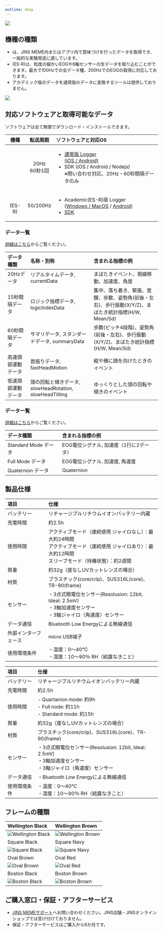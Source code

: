 ```yaml
---
outline: deep
---
```


![](/images/title.png)

## 機種の種類

- <Badge type="tip" text="通常版" />は、JINS MEME内またはアプリ内で意味づけを行ったデータを取得でき、一般的な実験用途に適しています。
- <Badge type="danger" text="アカデミック版" />(ES-R)は、粒度の細かいEOGや6軸センサーの生データを取り込むことができます。最大で100Hzでの全データ種、200HzでのEOGの取得に対応しております。
- アカデミック版のデータを通常版のデータに変換するツールは提供しておりません。

![](/images/schematics.png)

## 対応ソフトウェアと取得可能なデータ

ソフトウェアは全て無償でダウンロード・インストールできます。

| 機種 | 転送周期 | ソフトウェアと対応OS |
| :---: | :---: | :--- |
| <Badge type="tip" text="通常版" /> | 20Hz<br/>60秒1回 | <ul><li>[通常版 Logger<br/> (iOS / Android)](/software/es/logger_app)</li><li>SDK (iOS / Android / Nodejs)<br/>※問い合わせ対応、20Hz・60秒間隔データのみ</li></ul> |
| <Badge type="danger" text="アカデミック版" /><br/>(ES-R) | 50/100Hz | <ul><li>Academic(ES-R)版 Logger<br/>([Windows / MacOS](/software/with-pc/) / [Android](/software/with-android/))</li><li>[SDK](https://github.com/jins-meme/ES_R-Development-Kit)</li></ul>  |

### データ一覧<Badge type="tip" text="通常版" />

[詳細はこちら](/doc/data_es)からご覧ください。

| データ種類 | 名称・別称 | 含まれる指標の例 |
|:---|:---|:---|
| 20Hzデータ | リアルタイムデータ, currentData | まばたきイベント、視線移動、加速度、角度 |
| 15秒間隔データ | ロジック指標データ, logicIndexData | 集中、落ち着き、緊張、覚醒、歩数、姿勢角(前後・左右)、歩行振動(X/Y/Z)、まばたき統計指標(H/W, Mean/Sd) |
| 60秒間隔データ | サマリデータ, スタンダードデータ, summaryData | 歩数(ピッチ4段階)、姿勢角(前後・左右)、歩行振動(X/Y/Z)、まばたき統計指標(H/W, Mean/Sd) | 
| 高速頭部運動データ | 首振りデータ, fastHeadMotion | 縦や横に顔を向けたときのイベント |
| 低速頭部運動データ | 頭の回転と傾きデータ, slowHeadRotation, slowHeadTilting | ゆっくりとした頭の回転や傾きのイベント |

### データ一覧<Badge type="danger" text="アカデミック版" /> 

[詳細はこちら](/doc/data_esr)からご覧ください。

| データ種類 | 含まれる指標の例 |
|:---|:---|
| Standard Mode データ | EOG電位シグナル, 加速度（1行に2データ） |
| Full Mode データ | EOG電位シグナル, 加速度, 角速度 |
| Quaternion データ | Quaternion |


## 製品仕様

<Badge type="tip" text="通常版" />

| 項目 | 仕様 |
|:---|:---|
| バッテリー | リチャージブルリチウムイオンバッテリー内蔵 |
| 充電時間 | 約2.5h |
| 使用時間 | アクティブモード（連続使用 ジャイロなし）：最大約24時間<br/>アクティブモード（連続使用 ジャイロあり）：最大約12時間<br/>スリーブモード（待機状態）：約2週間 |
| 質量 | 約32g（度なしUVカットレンズの場合） |
| 材質 | プラスチック(core/crip)、SUS316L(core)、TR-90(frame) |
| センサー | ・3点式眼電位センサー(Resolusion: 12bit, Ideal: 2.5mV)<br>・3軸加速度センサー<br>・3軸ジャイロ（角速度）センサー |
| データ通信 | Bluetooth Low Energyによる無線通信 |
| 外部インターフェース | micro  USB端子  |
| 使用環境条件 | ・温度：0～40℃<br>・湿度：10～90％ RH（結露なきこと） |

<Badge type="danger" text="アカデミック版" />

| 項目 | 仕様 |
|:---|:---|
| バッテリー | リチャージブルリチウムイオンバッテリー内蔵 |
| 充電時間 | 約2.5h |
| 使用時間 | - Quartanion mode: 約9h<br>- Full node: 約11h<br>- Standard mode: 約15h |
| 質量 | 約32g（度なしUVカットレンズの場合） |
| 材質 | プラスチック(core/crip)、SUS316L(core)、TR-90(frame) |
| センサー | ・3点式眼電位センサー(Resolusion: 12bit, Ideal: 2.5mV)<br>・3軸加速度センサー<br>・3軸ジャイロ（角速度）センサー |
| データ通信 | ・Bluetooth Low Energyによる無線通信 |
| 使用環境条件 | ・温度：0～40℃<br>・湿度：10～90％ RH（結露なきこと） |

## フレームの種類

| Wellington Black | Wellington Brown |
|:---|:---|
|![Wellington Black](/images/type_wellington_black.png) | ![Wellington Brown](/images/type_wellington_brown.png) |
| Square Black |Square Navy | 
| ![Square Black](/images/type_square_black.png) | ![Square Navy](/images/type_square_navy.png) |
| Oval Brown | Oval Red |
| ![Oval Brown](/images/type_oval_brown.png) | ![Oval Red](/images/type_oval_red.png) |
| Boston Black| Boston Brown |
| ![Boston Black](/images/type_boston_black.png) | ![Boston Brown](/images/type_boston_brown.png) |

## ご購入窓口・保証・アフターサービス

- [JINS MEMEサポート](https://krs.bz/jins/m/aboutmeme)へお問い合わせください。JINS店舗・JINSオンラインショップでは受け付けておりません。
- 保証・アフターサービスはご購入から6か月です。
